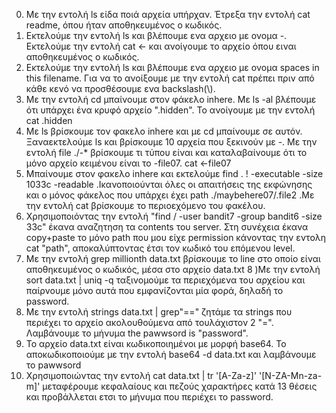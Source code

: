 0) Με την εντολή ls είδα ποιά αρχεία υπήρχαν. Έτρεξα την εντολή cat readme, όπου ήταν αποθηκευμένος ο κωδικός.
1) Εκτελούμε την εντολή ls και βλέπουμε ενα αρχειο με ονομα -. Εκτελούμε την εντολή cat <- και ανοίγουμε το αρχείο όπου ειναι αποθηκευμένος ο κωδικός.
2) Εκτελούμε την εντολή ls και βλέπουμε ενα αρχειο με ονομα spaces in this filename. Για να το ανοίξουμε με την εντολή cat πρέπει πριν από κάθε κενό να προσθέσουμε ενα backslash(\\).
3) Με την εντολή cd μπαίνουμε στον φάκελο inhere. Με ls -al βλέπουμε ότι υπάρχει ένα κρυφό αρχείο ".hidden". Το ανοίγουμε με την εντολή cat .hidden
4) Με ls βρίσκουμε τον φακελο inhere και με cd μπαίνουμε σε αυτόν. Ξαναεκτελούμε ls και βρίσκουμε 10 αρχεία που ξεκινούν με -. Με την εντολή file ./-* βρίσκουμε τι τύπου είναι και καταλαβαίνουμε ότι το μόνο αρχείο κειμένου είναι το -file07. cat <-file07
5) Μπαίνουμε στον φακελο inhere και εκτελούμε find . ! -executable -size 1033c -readable .Ικανοποιούνται όλες οι απαιτήσεις της εκφώνησης και ο μόνος φάκελος που υπάρχει έχει path ./maybehere07/.file2  .Με την εντολή cat βρίσκουμε το περιοεχόμενο του φακέλου.
6) Χρησιμοποιόντας την εντολή "find / -user bandit7 -group bandit6 -size 33c" έκανα αναζητηση τα contents του server. Στη συνέχεια έκανα copy+paste το μόνο path που μου είχε permission κάνοντας την εντολη cat "path", αποκαλύπτοντας έτσι τον κωδικό του επόμενου level. 
7) Με την εντολή grep millionth data.txt βρίσκουμε το line στο οποίο είναι αποθηκευμένος ο κωδικός, μέσα στο αρχείο data.txt
8 )Με την εντολή sort data.txt | uniq -q ταξινομούμε τα περιεχόμενα του αρχείου και παίρνουμε μόνο αυτά που εμφανίζονται μία φορά, δηλαδή το password.
9) Με την εντολή strings data.txt | grep"==" ζητάμε τα strings που περιέχει το αρχείο ακολουθούμενα από τουλάχιστον 2 "=". Λαμβάνουμε το μήνυμα the pawwsord is "password".
10) Το αρχείο data.txt είναι κωδικοποιημένοι με μορφή base64. Το αποκωδικοποιούμε με την εντολή base64 -d data.txt και λαμβάνουμε το pawwsord
11) Χρησιμοποιώντας την εντολή cat data.txt | tr '[A-Za-z]' '[N-ZA-Mn-za-m]' μεταφέρουμε κεφαλαίους και πεζούς χαρακτήρες κατά 13 θέσεις και προβάλλεται ετσι το μήνυμα που περιέχει το password.
